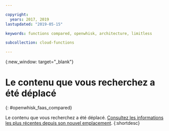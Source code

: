 ```yaml
---

copyright:
  years: 2017, 2019
lastupdated: "2019-05-15"

keywords: functions compared, openwhisk, architecture, limitless

subcollection: cloud-functions

---
```


{:new_window: target="_blank"}
# Le contenu que vous recherchez a été déplacé
{: #openwhisk_faas_compared}

Le contenu que vous recherchez a été déplacé. [Consultez les informations les plus récentes depuis son nouvel emplacement](/docs/openwhisk?topic=cloud-functions-faas).
{:shortdesc}
